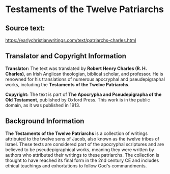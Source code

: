 # Testaments of the Twelve Patriarchs

## Source text:
https://earlychristianwritings.com/text/patriarchs-charles.html


## Translator and Copyright Information

**Translator:** The text was translated by **Robert Henry Charles (R. H. Charles)**, an Irish Anglican theologian, biblical scholar, and professor. He is renowned for his translations of numerous apocryphal and pseudepigraphal works, including the **Testaments of the Twelve Patriarchs**.

**Copyright:** The text is part of **The Apocrypha and Pseudepigrapha of the Old Testament**, published by Oxford Press. This work is in the public domain, as it was published in 1913.

## Background Information

**The Testaments of the Twelve Patriarchs** is a collection of writings attributed to the twelve sons of Jacob, also known as the twelve tribes of Israel. These texts are considered part of the apocryphal scriptures and are believed to be pseudepigraphical works, meaning they were written by authors who attributed their writings to these patriarchs. The collection is thought to have reached its final form in the 2nd century CE and includes ethical teachings and exhortations to follow God's commandments.
